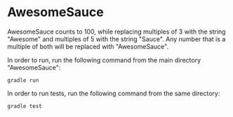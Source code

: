 # AwesomeSauce

AwesomeSauce counts to 100, while replacing multiples of 3 with the string "Awesome" and multiples of 5 with the string "Sauce". Any number that is a multiple of both will be replaced with "AwesomeSauce".

In order to run, run the following command from the main directory "AwesomeSauce":

    gradle run

In order to run tests, run the following command from the same directory:

    gradle test


